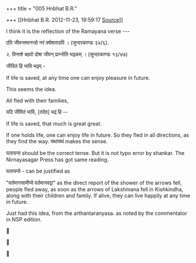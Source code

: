 +++
title = "005 Hnbhat B.R."

+++
[[Hnbhat B.R.	2012-11-23, 19:59:17 [Source](https://groups.google.com/g/samskrita/c/XCyIAxc3ZZ8)]]



I think it is the reflection of the Ramayana verse ---

  

एति जीवन्तमानन्दो नरं वर्षशतादपि । (सुन्दरकाण्डः ३४/६).

२. विनाशे बहवो दोषा जीवन् प्राप्नोति भद्रकम् । (सुन्दरकाण्डः १३/४७)

  

जीवितं हि भावि भद्रम् -

  

If life is saved, at any time one can enjoy pleasure in future.

  

This seems the idea.

  

All fled with their families,

  

यदि जीवितं भावि, \[तदेव\] भद्रं हि --

  

If life is saved, that much is great great.

  

If one holds life, one can enjoy life in future. So they fled in all directions, as they find the way. यथायथं makes the sense.

पलायन्त should be the correct tense. But it is not typo error by shankar. The Nirnayasagar Press has got same reading.

  

पलायन्ते - can be justified as

  

"वर्तमानसामीप्ये वर्तमानवद्वा" as the direct report of the shower of the arrows fell, people fled away, as soon as the arrows of Lakshmana fell in Kishkindha, along with their children and family. If alive, they can live happily at any time in future.

  

Just had this idea, from the arthantaranyasa. as noted by the commentator in NSP edition.

  

  

  

  

  

  

  

  

  

  

  
  








